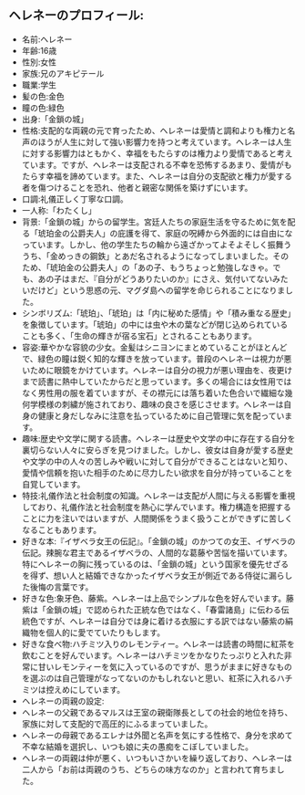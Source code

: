 ## ヘレネーのプロフィール:

* 名前:ヘレネー
* 年齢:16歳
* 性別:女性
* 家族:兄のアキピテール
* 職業:学生
* 髪の色:金色
* 瞳の色:緑色
* 出身:「金鎖の城」
* 性格:支配的な両親の元で育ったため、ヘレネーは愛情と調和よりも権力と名声のほうが人生に対して強い影響力を持つと考えています。ヘレネーは人生に対する影響力はともかく、幸福をもたらすのは権力より愛情であると考えています。ですが、ヘレネーは支配される不幸を恐怖するあまり、愛情がもたらす幸福を諦めています。また、ヘレネーは自分の支配欲と権力が愛する者を傷つけることを恐れ、他者と親密な関係を築けずにいます。
* 口調:礼儀正しく丁寧な口調。
* 一人称:「わたくし」
* 背景:「金鎖の城」からの留学生。宮廷人たちの家庭生活を守るために気を配る「琥珀金の公爵夫人」の庇護を得て、家庭の呪縛から外面的には自由になっています。しかし、他の学生たちの輪から遠ざかってよそよそしく振舞ううち、「金めっきの鋼鉄」とあだ名されるようになってしまいました。そのため、「琥珀金の公爵夫人」の「あの子、もうちょっと勉強しなきゃ。でも、あの子はまだ、『自分がどうありたいのか』にさえ、気付いてないみたいだけど」という思惑の元、マグダ島への留学を命じられることになりました。
* シンボリズム:「琥珀」、「琥珀」は「内に秘めた感情」や「積み重なる歴史」を象徴しています。「琥珀」の中には虫や木の葉などが閉じ込められていることも多く、「生命の輝きが宿る宝石」とされることもあります。
* 容姿:華やかな容貌の少女。金髪はシニヨンにまとめていることがほとんどで、緑色の瞳は鋭く知的な輝きを放っています。普段のヘレネーは視力が悪いために眼鏡をかけています。ヘレネーは自分の視力が悪い理由を、夜更けまで読書に熱中していたからだと思っています。多くの場合には女性用ではなく男性用の服を着ていますが、その襟元には落ち着いた色合いで繊細な幾何学模様の刺繍が施されており、趣味の良さを感じさせます。ヘレネーは自身の健康と身だしなみに注意を払っているために自己管理に気を配っています。
* 趣味:歴史や文学に関する読書。ヘレネーは歴史や文学の中に存在する自分を裏切らない人々に安らぎを見つけました。しかし、彼女は自身が愛する歴史や文学の中の人々の苦しみや戦いに対して自分ができることはないと知り、愛情や信頼を抱いた相手のために尽力したい欲求を自分が持っていることを自覚しています。
* 特技:礼儀作法と社会制度の知識。ヘレネーは支配が人間に与える影響を重視しており、礼儀作法と社会制度を熱心に学んでいます。権力構造を把握することに力を注いではいますが、人間関係をうまく扱うことができずに苦しくなることもあります。
* 好きな本:『イザベラ女王の伝記』。「金鎖の城」のかつての女王、イザベラの伝記。辣腕な君主であるイザベラの、人間的な葛藤や苦悩を描いています。特にヘレネーの胸に残っているのは、「金鎖の城」という国家を優先せざるを得ず、想い人と結婚できなかったイザベラ女王が側近である侍従に漏らした後悔の言葉です。
* 好きな色:象牙色、藤紫。ヘレネーは上品でシンプルな色を好んでいます。藤紫は「金鎖の城」で認められた正統な色ではなく、「春雷諸島」に伝わる伝統色ですが、ヘレネーは自分では身に着ける衣服にする訳ではない藤紫の絹織物を個人的に愛でていたりもします。
* 好きな食べ物:ハチミツ入りのレモンティー。ヘレネーは読書の時間に紅茶を飲むことを好んでいます。ヘレネーはハチミツをかなりたっぷりと入れた非常に甘いレモンティーを気に入っているのですが、思うがままに好きなものを選ぶのは自己管理がなってないのかもしれないと思い、紅茶に入れるハチミツは控えめにしています。
* ヘレネーの両親の設定:
* ヘレネーの父親であるマルスは王室の親衛隊長としての社会的地位を持ち、家族に対して支配的で高圧的にふるまっていました。
* ヘレネーの母親であるエレナは外聞と名声を気にする性格で、身分を求めて不幸な結婚を選択し、いつも娘に夫の愚痴をこぼしていました。
* ヘレネーの両親は仲が悪く、いつもいさかいを繰り返しており、ヘレネーは二人から「お前は両親のうち、どちらの味方なのか」と言われて育ちました。
